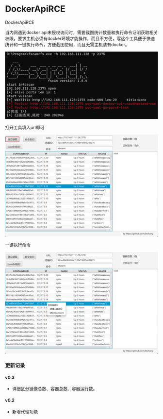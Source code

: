 # DockerApiRCE
DockerApiRCE

当内网遇到docker api未授权访问时，需要截图统计数量和执行命令证明获取相关权限，要求主机必须有docker环境才能操作，而且不方便，写这个工具便于快速统计和一键执行命令，方便截图使用，而且无需主机装有docker。

![image-20241012225024687](./assets/image-20241012225024687.png)

打开工具填入url即可

![image-20241012233155770](./assets/image-20241012233155770.png)

一键执行命令

![image-20241012233213144](./assets/image-20241012233213144.png)

### 更新记录

#### v0.3

* 详细区分镜像总数、容器总数、容器运行数。

#### v0.2

* 新增代理功能
